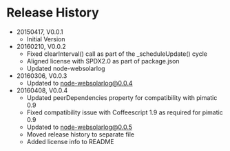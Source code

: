 # Release History

* 20150417, V0.0.1
    * Initial Version
* 20160210, V0.0.2
    * Fixed clearInterval() call as part of the _scheduleUpdate() cycle
    * Aligned license with SPDX2.0 as part of package.json
    * Updated node-websolarlog
* 20160306, V0.0.3
    * Updated to node-websolarlog@0.0.4
* 20160408, V0.0.4
    * Updated peerDependencies property for compatibility with pimatic 0.9
    * Fixed compatibility issue with Coffeescript 1.9 as required for pimatic 0.9
    * Updated to node-websolarlog@0.0.5
    * Moved release history to separate file
    * Added license info to README
